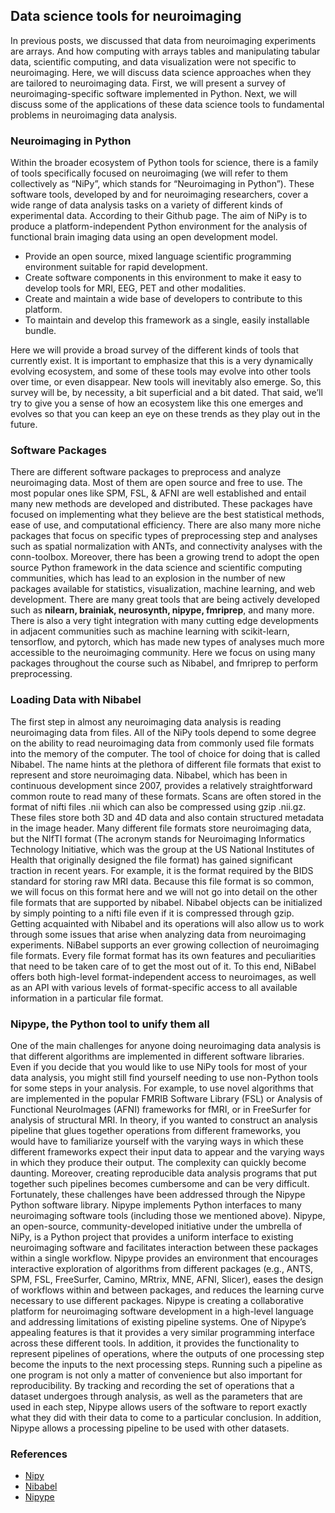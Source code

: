 ## Data science tools for neuroimaging

In previous posts, we discussed that data from neuroimaging experiments are arrays. And how computing with arrays tables and manipulating  tabular data, scientific computing, and data visualization were not specific to neuroimaging. Here, we will discuss data science approaches when they are tailored to neuroimaging data. First, we will present a survey of neuroimaging-specific software implemented in Python. Next, we will discuss some of the applications of these data science tools to fundamental problems in neuroimaging data analysis.

### Neuroimaging in Python

Within the broader ecosystem of Python tools for science, there is a family of tools specifically focused on neuroimaging (we will refer to them collectively as “NiPy”, which stands for “Neuroimaging in Python”). These software tools, developed by and for neuroimaging researchers, cover a wide range of data analysis tasks on a variety of different kinds of experimental data. According to their Github page. The aim of NiPy is to produce a platform-independent Python environment for the analysis of functional brain imaging data using an open development model.

+ Provide an open source, mixed language scientific programming environment suitable for rapid development.
+ Create software components in this environment to make it easy to develop tools for MRI, EEG, PET and other modalities.
+ Create and maintain a wide base of developers to contribute to this platform.
+ To maintain and develop this framework as a single, easily installable bundle.

Here we will provide a broad survey of the different kinds of tools that currently exist. It is important to emphasize that this is a very dynamically evolving ecosystem, and some of these tools may evolve into other tools over time, or even disappear. New tools will inevitably also emerge. So, this survey will be, by necessity, a bit superficial and a bit dated. That said, we’ll try to give you a sense of how an ecosystem like this one emerges and evolves so that you can keep an eye on these trends as they play out in the future.


### Software Packages

There are different software packages to preprocess and analyze neuroimaging data. Most of them are open source and free to use. The most popular ones like SPM, FSL, & AFNI are well established and entail many new methods are developed and distributed. These packages have focused on implementing what they believe are the best statistical methods, ease of use, and computational efficiency. There are also many more niche packages that focus on specific types of preprocessing step and analyses such as spatial normalization with ANTs, and connectivity analyses with the conn-toolbox. Moreover, there has been a growing trend to adopt the open source Python framework in the data science and scientific computing communities, which has lead to an explosion in the number of new packages available for statistics, visualization, machine learning, and web development. There are many great tools that are being actively developed such as **nilearn, brainiak, neurosynth, nipype, fmriprep**, and many more. There is also a very tight integration with many cutting edge developments in adjacent communities such as machine learning with scikit-learn, tensorflow, and pytorch, which has made new types of analyses much more accessible to the neuroimaging community. Here we focus on using many packages throughout the course such as Nibabel, and fmriprep to perform preprocessing.

### Loading Data with Nibabel

The first step in almost any neuroimaging data analysis is reading neuroimaging data from files. All of the NiPy tools depend to some degree on the ability to read neuroimaging data from commonly used file formats into the memory of the computer. The tool of choice for doing that is called Nibabel. The name hints at the plethora of different file formats that exist to represent and store neuroimaging data. Nibabel, which has been in continuous development since 2007, provides a relatively straightforward common route to read many of these formats. Scans are often stored in the format of nifti files .nii which can also be compressed using gzip .nii.gz. These files store both 3D and 4D data and also contain structured metadata in the image header. Many different file formats store neuroimaging data, but the NIfTI format (The acronym stands for Neuroimaging Informatics Technology Initiative, which was the group at the US National Institutes of Health that originally designed the file format) has gained significant traction in recent years. For example, it is the format required by the BIDS standard for storing raw MRI data. Because this file format is so common, we will focus on this format here and we will not go into detail on the other file formats that are supported by nibabel. Nibabel objects can be initialized by simply pointing to a nifti file even if it is compressed through gzip. Getting acquainted with Nibabel and its operations will also allow us to work through some issues that arise when analyzing data from neuroimaging experiments. NiBabel supports an ever growing collection of neuroimaging file formats. Every file format format has its own features and peculiarities that need to be taken care of to get the most out of it. To this end, NiBabel offers both high-level format-independent access to neuroimages, as well as an API with various levels of format-specific access to all available information in a particular file format.

### Nipype, the Python tool to unify them all

One of the main challenges for anyone doing neuroimaging data analysis is that different algorithms are implemented in different software libraries. Even if you decide that you would like to use NiPy tools for most of your data analysis, you might still find yourself needing to use non-Python tools for some steps in your analysis. For example, to use novel algorithms that are implemented in the popular FMRIB Software Library (FSL) or Analysis of Functional NeuroImages (AFNI) frameworks for fMRI, or in FreeSurfer for analysis of structural MRI. In theory, if you wanted to construct an analysis pipeline that glues together operations from different frameworks, you would have to familiarize yourself with the varying ways in which these different frameworks expect their input data to appear and the varying ways in which they produce their output. The complexity can quickly become daunting. Moreover, creating reproducible data analysis programs that put together such pipelines becomes cumbersome and can be very difficult. Fortunately, these challenges have been addressed through the Nipype Python software library. Nipype implements Python interfaces to many neuroimaging software tools (including those we mentioned above). Nipype, an open-source, community-developed initiative under the umbrella of NiPy, is a Python project that provides a uniform interface to existing neuroimaging software and facilitates interaction between these packages within a single workflow. Nipype provides an environment that encourages interactive exploration of algorithms from different packages (e.g., ANTS, SPM, FSL, FreeSurfer, Camino, MRtrix, MNE, AFNI, Slicer), eases the design of workflows within and between packages, and reduces the learning curve necessary to use different packages. Nipype is creating a collaborative platform for neuroimaging software development in a high-level language and addressing limitations of existing pipeline systems. One of Nipype’s appealing features is that it provides a very similar programming interface across these different tools. In addition, it provides the functionality to represent pipelines of operations, where the outputs of one processing step become the inputs to the next processing steps. Running such a pipeline as one program is not only a matter of convenience but also important for reproducibility. By tracking and recording the set of operations that a dataset undergoes through analysis, as well as the parameters that are used in each step, Nipype allows users of the software to report exactly what they did with their data to come to a particular conclusion. In addition, Nipype allows a processing pipeline to be used with other datasets. 

### References

+ [Nipy](https://nipy.org/)
+ [Nibabel](https://nipy.org/nibabel/gettingstarted.html) 
+ [Nipype](https://nipype.readthedocs.io/en/latest/)
